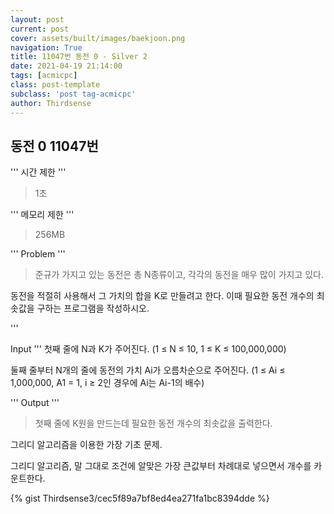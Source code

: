 ```yaml
---
layout: post
current: post
cover: assets/built/images/baekjoon.png
navigation: True
title: 11047번 동전 0 - Silver 2
date: 2021-04-19 21:14:00
tags: [acmicpc]
class: post-template
subclass: 'post tag-acmicpc'
author: Thirdsense
---
```




## 동전 0 11047번


'''
시간 제한
'''
> 1초

'''
메모리 제한
'''
> 256MB


'''
Problem
'''
> 준규가 가지고 있는 동전은 총 N종류이고, 각각의 동전을 매우 많이 가지고 있다.

동전을 적절히 사용해서 그 가치의 합을 K로 만들려고 한다. 이때 필요한 동전 개수의 최솟값을 구하는 프로그램을 작성하시오.

'''


Input
'''
첫째 줄에 N과 K가 주어진다. (1 ≤ N ≤ 10, 1 ≤ K ≤ 100,000,000)

둘째 줄부터 N개의 줄에 동전의 가치 Ai가 오름차순으로 주어진다. (1 ≤ Ai ≤ 1,000,000, A1 = 1, i ≥ 2인 경우에 Ai는 Ai-1의 배수)


'''
Output
'''
> 첫째 줄에 K원을 만드는데 필요한 동전 개수의 최솟값을 출력한다.

그리디 알고리즘을 이용한 가장 기초 문제.

그리디 알고리즘, 말 그대로 조건에 알맞은 가장 큰값부터 차례대로 넣으면서 개수를 카운트한다.


{% gist Thirdsense3/cec5f89a7bf8ed4ea271fa1bc8394dde %}